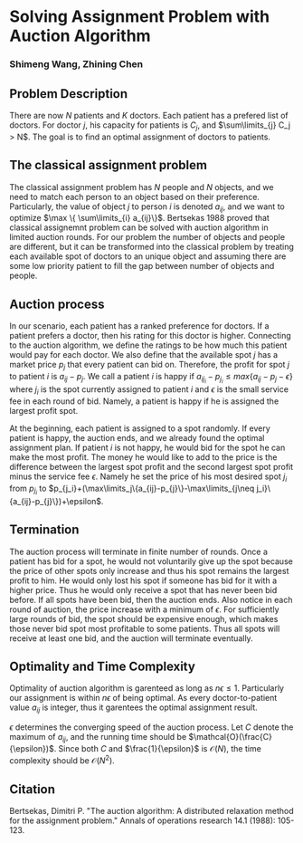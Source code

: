 # Solving Assignment Problem with Auction Algorithm

### Shimeng Wang, Zhining Chen

## Problem Description

There are now $N$ patients and $K$ doctors. Each patient has a prefered list of doctors. For doctor $j$, his capacity for patients is $C_j$, and $\sum\limits_{j} C_j > N$. The goal is to find an optimal assignment of doctors to patients.

## The classical assignment problem

The classical assignment problem has $N$ people and $N$ objects, and we need to match each person to an object based on their preference. Particularly, the value of object $j$ to person $i$ is denoted $a_{ij}$, and we want to optimize $\max \{ \sum\limits_{i} a_{ij}\}$. Bertsekas 1988 proved that classical assignemnt problem can be solved with auction algorithm in limited auction rounds. For our problem the number of objects and people are different, but it can be transformed into the classical problem by treating each available spot of doctors to an unique object and assuming there are some low priority patient to fill the gap between number of objects and people.

## Auction process

In our scenario, each patient has a ranked preference for doctors. If a patient prefers a doctor, then his rating for this doctor is higher. Connecting to the auction algorithm, we define the ratings to be how much this patient would pay for each doctor. We also define that the available spot $j$ has a market price $p_j$ that every patient can bid on. Therefore, the profit for spot $j$ to patient $i$ is $a_{ij}-p_{j}$. We call a patient $i$ is happy if $a_{i{j_i}}-p_{j_i}\leq max\{a_{ij}-p_{j}-\epsilon\}$ where $j_i$ is the spot currently assigned to patient $i$ and $\epsilon$ is the small service fee in each round of bid. Namely, a patient is happy if he is assigned the largest profit spot.

At the beginning, each patient is assigned to a spot randomly. If every patient is happy, the auction ends, and we already found the optimal assignment plan. If patient $i$ is not happy, he would bid for the spot he can make the most profit. The money he would like to add to the price is the difference between the largest spot profit and the second largest spot profit minus the service fee $\epsilon$. Namely he set the price of his most desired spot $j_i$ from $p_{j_i}$ to $p_{j_i}+(\max\limits_j\{a_{ij}-p_{j}\}-\max\limits_{j\neq j_i}\{a_{ij}-p_{j}\})+\epsilon$.

## Termination

The auction process will terminate in finite number of rounds. Once a patient has bid for a spot, he would not voluntarily give up the spot because the price of other spots only increase and thus his spot remains the largest profit to him. He would only lost his spot if someone has bid for it with a higher price. Thus he would only receive a spot that has never been bid before. If all spots have been bid, then the auction ends. Also notice in each round of auction, the price increase with a minimum of $\epsilon$. For sufficiently large rounds of bid, the spot should be expensive enough, which makes those never bid spot most profitable to some patients. Thus all spots will receive at least one bid, and the auction will terminate eventually.

## Optimality and Time Complexity

Optimality of auction algorithm is garenteed as long as $n\epsilon \le 1$. Particularly our assignment is within $n\epsilon$ of being optimal. As every doctor-to-patient value $a_{ij}$ is integer, thus it garentees the optimal assignment result.

$\epsilon$ determines the converging speed of the auction process. Let $C$ denote the maximum of $a_{ij}$, and the running time should be $\mathcal{O}(\frac{C}{\epsilon})$. Since both $C$ and $\frac{1}{\epsilon}$ is $\mathcal{O}(N)$, the time complexity should be $\mathcal{O}(N^2)$.

## Citation

Bertsekas, Dimitri P. "The auction algorithm: A distributed relaxation method for the assignment problem." Annals of operations research 14.1 (1988): 105-123.
